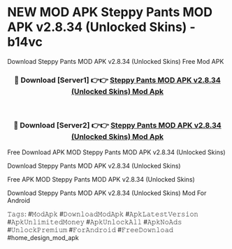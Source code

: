 # NEW MOD APK Steppy Pants MOD APK v2.8.34 (Unlocked Skins) - b14vc
Download Steppy Pants MOD APK v2.8.34 (Unlocked Skins) Free Mod APK

<div align="center">
<h3>🔴 Download [Server1] 👉👉 <a href="https://apk-comot.site?title=Steppy_Pants_MOD_APK_v2.8.34_(Unlocked_Skins)">Steppy Pants MOD APK v2.8.34 (Unlocked Skins) Mod Apk</a></h3><br>

<h3>🔴 Download [Server2] 👉👉 <a href="https://apk-comot.site?title=Steppy_Pants_MOD_APK_v2.8.34_(Unlocked_Skins)">Steppy Pants MOD APK v2.8.34 (Unlocked Skins) Mod Apk</a></h3>
</div>


Free Download APK MOD Steppy Pants MOD APK v2.8.34 (Unlocked Skins)

Download Steppy Pants MOD APK v2.8.34 (Unlocked Skins) 

Free APK MOD Steppy Pants MOD APK v2.8.34 (Unlocked Skins) 

Download Steppy Pants MOD APK v2.8.34 (Unlocked Skins) Mod For Android

𝚃𝚊𝚐𝚜: #𝙼𝚘𝚍𝙰𝚙𝚔 #𝙳𝚘𝚠𝚗𝚕𝚘𝚊𝚍𝙼𝚘𝚍𝙰𝚙𝚔 #𝙰𝚙𝚔𝙻𝚊𝚝𝚎𝚜𝚝𝚅𝚎𝚛𝚜𝚒𝚘𝚗 #𝙰𝚙𝚔𝚄𝚗𝚕𝚒𝚖𝚒𝚝𝚎𝚍𝙼𝚘𝚗𝚎𝚢 #𝙰𝚙𝚔𝚄𝚗𝚕𝚘𝚌𝚔𝙰𝚕𝚕 #𝙰𝚙𝚔𝙽𝚘𝙰𝚍𝚜 #𝚄𝚗𝚕𝚘𝚌𝚔𝙿𝚛𝚎𝚖𝚒𝚞𝚖 #𝙵𝚘𝚛𝙰𝚗𝚍𝚛𝚘𝚒𝚍 #𝙵𝚛𝚎𝚎𝙳𝚘𝚠𝚗𝚕𝚘𝚊𝚍 #home_design_mod_apk